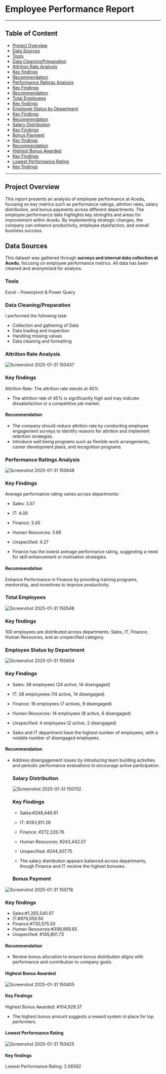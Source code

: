 # Employee Performance Report
---
## Table of Content
- [Project Overview](#project-overview)
- [Data Sources](#data-sources)
- [Tools](#tools)
- [Data Cleaning/Preparation](#data-cleaningpreparation)
- [Attrition Rate Analysis](#attrition-rate-analysis)
- [Key findings](#key-findings)
- [Recommendation](#recommendation)
- [Performance Ratings Analysis](#performance-ratings-analysis)
- [Key Findings](#key-findings)
- [Recommendation](#recommendation)
- [Total Employees](#total-employees)
- [Key findings](#key-findings)
- [Employee Status by Department](#employee-status-by-department)
- [Key Findings](#key-findings)
- [Recommendation](#recommendation)
- [Salary Distribution](#salary-distribution)
- [Key Findings](#key-findings)
- [Bonus Payment](#bonus-payment)
- [Key findings](#key-findings)
- [Recommendation](#recommendation)
- [Highest Bonus Awarded](#highest-bonus-awarded)
- [Key Findings](#key-findings)
- [Lowest Performance Rating](#lowest-performance-rating)
- [Key findings](#key-findings)

---

## Project Overview
This report presents an analysis of employee performance at Acedu, focusing on key metrics such as performance ratings, attrition rates, salary distribution, and bonus payments across different departments. 
The employee performance data highlights key strenghts and areas for improvement within Acedu. By implementing strategic changes, the company can enhance productivity, employee staisfaction, and overall business success.

## Data Sources  
This dataset was gathered through **surveys and internal data collection at Acedu**, focusing on employee performance metrics. All data has been cleaned and anonymized for analysis. 

### Tools
 Excel - Powerpivot & Power Query

 ### Data Cleaning/Preparation
 I performed the following task:
 - Collection and gathering of Data
 - Data loading and inspection
 - Handling missing values
 - Data cleaning and formatting

### Attrition Rate Analysis

![Screenshot 2025-01-31 150437](https://github.com/user-attachments/assets/072cd5ff-a6d4-4fd9-8b55-e797736fbf87)

### Key findings 
 Attrition Rate: The attrition rate stands at 45%
 - The attrition rate of 45% is significantly high and may indicate dissatisfaction or a competitive job market.
   
#### Recommendation 
- The company should reduce attrition rate by conducting employee engagement surveys to identify reasons for attrition and implement retention strategies.
- Introduce well being programs such as flexible work arrangements, career development plans, and recognition programs.
   

### Performance Ratings Analysis

![Screenshot 2025-01-31 150648](https://github.com/user-attachments/assets/c4137578-dd58-4906-ada4-be52e7b02164)

### Key Findings
 Average performance rating varies across departments:
 - Sales: 3.57
 - IT: 4.06
 - Finance: 3.45
 - Human Resources: 3.86
 - Unspecified: 4.27

- Finance has the lowest average performance rating, suggesting a need for skill enhancement or motivation strategies.

#### Recommendation
Enhance Performance in Finance by providing training programs, mentorship, and incentives to improve productivity.



   ### Total Employees

   ![Screenshot 2025-01-31 150548](https://github.com/user-attachments/assets/307a6263-0bbf-4d99-a62b-179792aced39)

### Key findings
 100 employees are distributed across departments: Sales, IT, Finance, Human Resources, and an unspecified category.




### Employee Status by Department

![Screenshot 2025-01-31 150604](https://github.com/user-attachments/assets/58e5d80b-ab66-4164-b87e-e8fb72bb8bf4)

### Key Findings
- Sales: 38 employees (24 active, 14 disengaged)
- IT: 28 employeees (14 active, 14 disengaged)
- Finance: 16 employees (7 actives, 9 disengaged)
- Human Resources: 14 employees (8 active, 6 disengaged)
- Unspecified: 4 employees (2 active, 2 disengaged)

- Sales and IT department have the highest number of employees, with a notable number of disengaged employees.

#### Recommendation

- Address disengagement issues by introducing team building activities and periodic performance evaluations to encourage active participation.

  
   ### Salary Distribution

  ![Screenshot 2025-01-31 150702](https://github.com/user-attachments/assets/602636f5-4867-4c46-99d9-acb5ac633fa3)


  ### Key Findings
  - Sales:#248,446.91
  - IT: #263,911.28
  - Finance: #272,226.76
  - Human Resources: #243,442.07
  - Unspecified: #244,307.75
 
  - The salary distribution appears balanced across departments, though Finance and IT receive the highest bonuses.
 

  ### Bonus Payment
  
![Screenshot 2025-01-31 150718](https://github.com/user-attachments/assets/11721cd3-18b2-46ed-8373-4ad433d24149)

### Key findings
- Sales:#1,265,540.07
- IT:#979,059.50
- Finance:#730,575.50
- Human Resources:#399,869.65
- Unspecified: #145,801.73

#### Recommendation 

- Review bonus allocation to ensure bonus distribution aligns with performance and contribution to company goals.


  
#### Highest Bonus Awarded

![Screenshot 2025-01-31 150405](https://github.com/user-attachments/assets/ddbfbc07-2c66-4ca2-a171-7a832c50c300)

#### Key Findings 
Highest Bonus Awarded: #104,928.37

- The highest bonus amount suggests a reward system in place for top performers.

#### Lowest Performance Rating 

![Screenshot 2025-01-31 150425](https://github.com/user-attachments/assets/e40f9309-d6e4-4a30-bc3b-6319dbaa67e5)

#### Key findings 
Lowest Performance Rating: 2.06582



